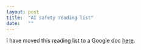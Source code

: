 ```yaml
---
layout: post
title:  "AI safety reading list"
date:   ""
---
```


I have moved this reading list to a Google doc [here](https://docs.google.com/document/d/1LvmP6OOcGSRsy1jAWC3Gg5plbvHwH642QUjddL-KKh0/edit?usp=sharing).